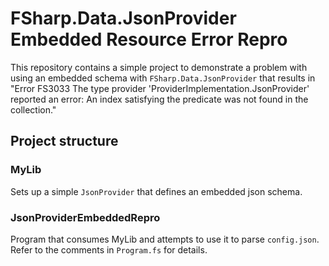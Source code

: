 # FSharp.Data.JsonProvider Embedded Resource Error Repro

This repository contains a simple project to demonstrate a problem with using an embedded schema with `FSharp.Data.JsonProvider` that results in "Error FS3033 The type provider 'ProviderImplementation.JsonProvider' reported an error: An index satisfying the predicate was not found in the collection."

## Project structure

### MyLib

Sets up a simple `JsonProvider` that defines an embedded json schema.

### JsonProviderEmbeddedRepro

Program that consumes MyLib and attempts to use it to parse `config.json`. Refer to the comments in `Program.fs` for details.
